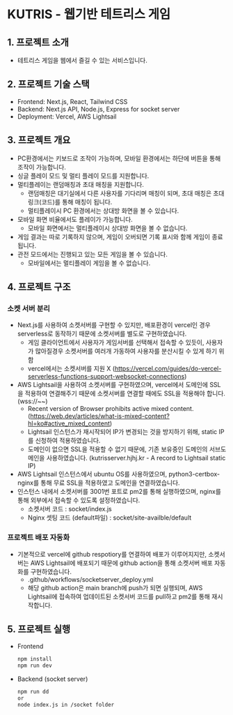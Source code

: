# KUTRIS - 웹기반 테트리스 게임

## 1. 프로젝트 소개
- 테트리스 게임을 웹에서 즐길 수 있는 서비스입니다.

## 2. 프로젝트 기술 스택
- Frontend: Next.js, React, Tailwind CSS
- Backend: Next.js API, Node.js, Express for socket server
- Deployment: Vercel, AWS Lightsail
  
## 3. 프로젝트 개요
- PC환경에서는 키보드로 조작이 가능하며, 모바일 환경에서는 하단에 버튼을 통해 조작이 가능합니다.
- 싱글 플레이 모드 및 멀티 플레이 모드를 지원합니다.
- 멀티플레이는 랜덤매칭과 초대 매칭을 지원합니다.
  - 랜덤매칭은 대기실에서 다른 사용자를 기다리며 매칭이 되며, 초대 매칭은 초대 링크(코드)를 통해 매칭이 됩니다.
  - 멀티플레이시 PC 환경에서는 상대방 화면을 볼 수 있습니다.
- 모바일 화면 비율에서도 플레이가 가능합니다.
  - 모바일 화면에서는 멀티플레이시 상대방 화면을 볼 수 없습니다. 
- 게임 결과는 따로 기록하지 않으며, 게임이 오버되면 기록 표시와 함께 게임이 종료됩니다.
- 관전 모드에서는 진행되고 있는 모든 게임을 볼 수 있습니다.
  - 모바일에서는 멀티플레이 게임을 볼 수 없습니다.

## 4. 프로젝트 구조
### 소켓 서버 분리
- Next.js를 사용하여 소켓서버를 구현할 수 있지만, 배포환경이 vercel인 경우 serverless로 동작하기 때문에 소켓서버를 별도로 구현하였습니다.
  - 게임 클라이언트에서 사용자가 게임서버를 선택해서 접속할 수 있듯이, 사용자가 많아질경우 소켓서버를 여러개 가동하여 사용자를 분산시킬 수 있게 하기 위함
  - vercel에서는 소켓서버를 지원 X (https://vercel.com/guides/do-vercel-serverless-functions-support-websocket-connections)
- AWS Lightsail을 사용하여 소켓서버를 구현하였으며, vercel에서 도메인에 SSL을 적용하여 연결해주기 때문에 소켓서버를 연결할 때에도 SSL을 적용해야 합니다. (wss://~~)
  - Recent version of Browser prohibits active mixed content. (https://web.dev/articles/what-is-mixed-content?hl=ko#active_mixed_content)
  - Lightsail 인스턴스가 재시작되어 IP가 변경되는 것을 방지하기 위해, static IP를 신청하여 적용하였습니다.
  - 도메인이 없으면 SSL을 적용할 수 없기 때문에, 기존 보유중인 도메인의 서브도메인을 사용하였습니다. (kutrisserver.hjhj.kr - A record to Lightsail static IP)
- AWS Lightsail 인스턴스에서 ubuntu OS를 사용하였으며, python3-certbox-nginx를 통해 무료 SSL을 적용하였고 도메인을 연결하였습니다.
- 인스턴스 내에서 소켓서버를 3001번 포트로 pm2를 통해 실행하였으며, nginx를 통해 외부에서 접속할 수 있도록 설정하였습니다.
  - 소켓서버 코드 : socket/index.js
  - Nginx 셋팅 코드 (default파일) : socket/site-availble/default

### 프로젝트 배포 자동화 
- 기본적으로 vercel에 github respotiory를 연결하여 배포가 이루어지지만, 소켓서버는 AWS Lightsail에 배포되기 때문에 github action을 통해 소켓서버 배포 자동화를 구현하였습니다.
  - .github/workflows/socketserver_deploy.yml
  - 해당 github action은 main branch에 push가 되면 실행되며, AWS Lightsail에 접속하여 업데이트된 소켓서버 코드를 pull하고 pm2를 통해 재시작합니다.
  


## 5. 프로젝트 실행 
- Frontend
  ```bash
  npm install
  npm run dev
  ```
- Backend (socket server)
  ```bash
  npm run dd
  or 
  node index.js in /socket folder
  ```

